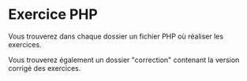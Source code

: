 # Exercice PHP

Vous trouverez dans chaque dossier un fichier PHP où réaliser les exercices.

Vous trouverez également un dossier "correction" contenant la version corrigé des exercices.